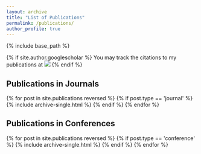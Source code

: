```yaml
---
layout: archive
title: "List of Publications"
permalink: /publications/
author_profile: true
---
```


{% include base_path %}

{% if site.author.googlescholar %}
  You may track the citations to my publications at <a href='https://scholar.google.com/citations?user=QIi3y4wAAAAJ&hl=en'><img src="https://img.shields.io/endpoint?url={{ url | url_encode }}&logo=Google%20Scholar&labelColor=f6f6f6&color=9cf&style=flat&label=Google Scholar"></a>
{% endif %}

Publications in Journals
------

{% for post in site.publications reversed %}
  {% if post.type == 'journal' %}
    {% include archive-single.html %}
  {% endif %}
{% endfor %}

Publications in Conferences
------

{% for post in site.publications reversed %}
  {% if post.type == 'conference' %}
    {% include archive-single.html %}
  {% endif %}
{% endfor %}